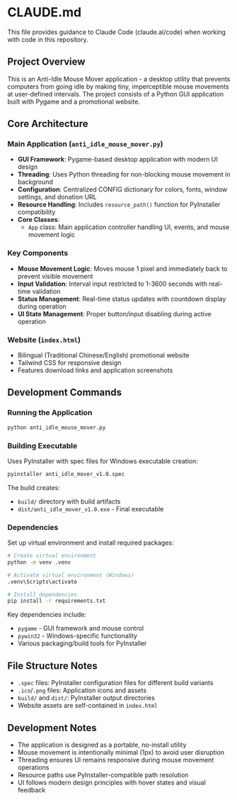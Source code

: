 # CLAUDE.md

This file provides guidance to Claude Code (claude.ai/code) when working with code in this repository.

## Project Overview

This is an Anti-Idle Mouse Mover application - a desktop utility that prevents computers from going idle by making tiny, imperceptible mouse movements at user-defined intervals. The project consists of a Python GUI application built with Pygame and a promotional website.

## Core Architecture

### Main Application (`anti_idle_mouse_mover.py`)
- **GUI Framework**: Pygame-based desktop application with modern UI design
- **Threading**: Uses Python threading for non-blocking mouse movement in background
- **Configuration**: Centralized CONFIG dictionary for colors, fonts, window settings, and donation URL
- **Resource Handling**: Includes `resource_path()` function for PyInstaller compatibility
- **Core Classes**:
  - `App` class: Main application controller handling UI, events, and mouse movement logic

### Key Components
- **Mouse Movement Logic**: Moves mouse 1 pixel and immediately back to prevent visible movement
- **Input Validation**: Interval input restricted to 1-3600 seconds with real-time validation
- **Status Management**: Real-time status updates with countdown display during operation
- **UI State Management**: Proper button/input disabling during active operation

### Website (`index.html`)
- Bilingual (Traditional Chinese/English) promotional website
- Tailwind CSS for responsive design
- Features download links and application screenshots

## Development Commands

### Running the Application
```bash
python anti_idle_mouse_mover.py
```

### Building Executable
Uses PyInstaller with spec files for Windows executable creation:
```bash
pyinstaller anti_idle_mover_v1.0.spec
```

The build creates:
- `build/` directory with build artifacts
- `dist/anti_idle_mover_v1.0.exe` - Final executable

### Dependencies
Set up virtual environment and install required packages:
```bash
# Create virtual environment
python -m venv .venv

# Activate virtual environment (Windows)
.venv\Scripts\activate

# Install dependencies
pip install -r requirements.txt
```

Key dependencies include:
- `pygame` - GUI framework and mouse control
- `pywin32` - Windows-specific functionality
- Various packaging/build tools for PyInstaller

## File Structure Notes

- `.spec` files: PyInstaller configuration files for different build variants
- `.ico`/`.png` files: Application icons and assets
- `build/` and `dist/`: PyInstaller output directories
- Website assets are self-contained in `index.html`

## Development Notes

- The application is designed as a portable, no-install utility
- Mouse movement is intentionally minimal (1px) to avoid user disruption
- Threading ensures UI remains responsive during mouse movement operations
- Resource paths use PyInstaller-compatible path resolution
- UI follows modern design principles with hover states and visual feedback